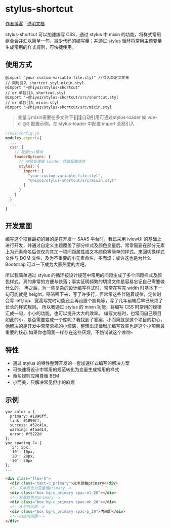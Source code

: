 # stylus-shortcut

[作者博客](https://kwokronny.top) | [说明文档](https://kwokronny.top/stylus-shortcut-document/)

stylus-shortcut 可以加速编写 CSS，通过 stylus 中 mixin 的功能，将样式常用组合合并汇以简单一句，减少代码的编写量；并通过 stylus 循环将常用主题变量生成常用的样式规则，可快捷使用。

## 使用方式

```stylus
@import "your-custom-variable-file.styl" //引入自定义变量
// 同时引入 shortcut.styl mixin.styl
@import "~@hiyoz/stylus-shortcut"
// or 单独引入 shortcut.styl
@import "~@hiyoz/stylus-shortcut/src/shortcut.styl
// or 单独引入 mixin.styl
@import "~@hiyoz/stylus-shortcut/src/mixin.styl
```

> 变量与mixin需要在多文件下自动引用可通过stylus-loader
如 vue-cli@3 配置示例，在 stylus-loader 中配置 import 全局引入

```javascript
//vue.config.js
modules.export={
  ...
  css: {
    // 配置css模块
    loaderOptions: {
      // 向预处理器 Loader 传递配置选项
      stylus: {
        import: [
          "your-custom-variable-file.styl",
          "@hiyoz/stylus-shortcut/src/mixin.styl"
        ]
      }
    }
  }
  ...
}
```

## 开发意图

编写这个项目最初的目的是在开发一 SAAS 平台时，我已采用 iviewUI 的基础上进行开发，并通过自定义主题覆盖了部分样式及颜色变量后。常常需要在部分元素上为元素命名后仅仅为其加一项间距属性或文本颜色等简单的样式。来回切换样式文件与 DOM 文件，及为不重要的小元素命名，多而烦；或许这也是为什么 Bootstrap 可以一下成为大家热爱的库吧。

所以我简单通过 stylus 的循环按设计规范中常用的间距生成了多个间距样式及颜色样式，真的非常的方便与快落；事实证明频繁的切换文件是容易忘记自己需要做什么的。
再之后，为一些复杂的设计编写样式时，常常在写完 width 时基本下一句可能就是 height，嗒嗒嗒下来，写了许多行，但常常这些伴随着规律，定位时会写 left,top、宽高写完时可能还会再设置个圆角等，写了几年前端后早已厌烦了长长的样式规则。
所以我通过 stylus 的 mixin 功能，将编写 CSS 时常用的规律汇成一句，小小的功能，也可以提升大大的效率。
编写文档时，也常问自己项目如此的小，是否需要变成一个库呢？我找到了答案，小而简就是这个项目的初心，他解决的是开发中常常忽视的小烦恼，整理出规律增加编写效率也是这个小项目最重要的核心
如果你也同我一样存在这些厌烦，不妨试试这个库哟~

## 特性

- 通过 stylus 的特性整理开发的一套加速样式编写的解决方案
- 可快速将设计中常用的规范转化为变量生成常用的样式
- 命名规则应用尊循 BEM
- 小而美，只解决常见但小的麻烦

## 示例

```variable.styl
yoz_color = {
  primary: #1890ff,
  link: #1890ff,
  success: #52c41a,
  warning: #faad14,
  error: #f5222d
};
yoz_spacing ?= {
  '5': 5px,
  '10': 10px,
  '20': 20px,
  '30': 30px
};
...
```

```html
<div class="flex-h">
  <div class="text-c_primary">文本颜色primary</div>
  <!--文本颜色为变量值primary-->
  <div class="box bg-c_primary spac-ml_20"></div>
  <!--背景颜色为primary-->
  <div class="box bg-c_primary spac-mh_20"></div>
  <!--水平外间距-->
  <div class="box bg-c_primary spac-p_20">内间距</div>
  <!--四边内间距-->
</div>
```
